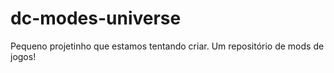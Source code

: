 # dc-modes-universe
Pequeno projetinho que estamos tentando criar. Um repositório de mods de jogos!

